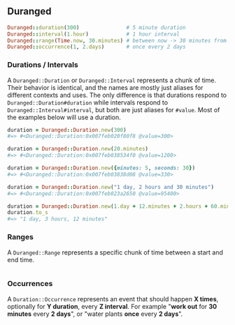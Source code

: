 ## Duranged

```ruby
Duranged::duration(300)               # 5 minute duration
Duranged::interval(1.hour)            # 1 hour interval
Duranged::range(Time.now, 30.minutes) # between now -> 30 minutes from now
Duranged::occurrence(1, 2.days)       # once every 2 days
```

### Durations / Intervals

A `Duranged::Duration` or `Duranged::Interval` represents a chunk of time. Their behavior is identical, and the names are mostly just aliases for different contexts and uses. The only difference is that durations respond to `Duranged::Duration#duration` while intervals respond to `Duranged::Interval#interval`, but both are just aliases for `#value`. Most of the examples below will use a duration.

```ruby
duration = Duranged::Duration.new(300)
#=> #<Duranged::Duration:0x007feb020f80f8 @value=300>

duration = Duranged::Duration.new(20.minutes)
#=> #<Duranged::Duration:0x007feb038534f0 @value=1200>

duration = Duranged::Duration.new({minutes: 5, seconds: 30})
#=> #<Duranged::Duration:0x007feb03838d08 @value=330>

duration = Duranged::Duration.new("1 day, 2 hours and 30 minutes")
#=> #<Duranged::Duration:0x007feb023a2650 @value=95400>

duration = Duranged::Duration.new(1.day + 12.minutes + 2.hours + 60.minutes)
duration.to_s
#=> "1 day, 3 hours, 12 minutes"
```

### Ranges

A `Duranged::Range` represents a specific chunk of time between a start and end time.

```ruby
```

### Occurrences

A `Duration::Occurrence` represents an event that should happen **X times**, optionally for **Y duration**, every **Z interval**. For example "**work out** for **30 minutes** every **2 days**", or "water plants **once** every **2 days**".

